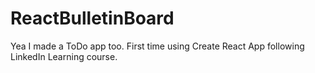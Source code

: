# ReactBulletinBoard
Yea I made a ToDo app too. First time using Create React App following LinkedIn Learning course.
